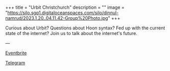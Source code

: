 +++
title = "Urbit Christchurch"
description = ""
image = "https://silo.sgp1.digitaloceanspaces.com/silo/dinnul-namrud/2023.1.20..04.11.42-Group%20Photo.jpg"
+++

Curious about Urbit? Questions about Hoon syntax? Fed up with the current state of the internet? Join us to talk about the internet's future.

––

[Eventbrite](https://chchurbit.eventbrite.com)

[Telegram](https://t.me/chchurbit)
